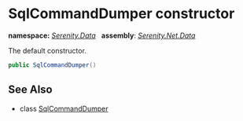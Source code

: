 # SqlCommandDumper constructor
**namespace:** *[Serenity.Data](../../README.md#serenity.data-namespace)*   **assembly**: *[Serenity.Net.Data](../../README.md)*

The default constructor.

```csharp
public SqlCommandDumper()
```

## See Also

* class [SqlCommandDumper](../SqlCommandDumper.md)
